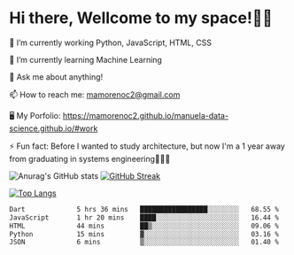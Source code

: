 # Hi there, Wellcome to my space!✌🏾

🔭 I’m currently working Python, JavaScript, HTML, CSS

🌱 I’m currently learning Machine Learning

💬 Ask me about anything!

📫 How to reach me: mamorenoc2@gmail.com

🖥️ My Porfolio: https://mamorenoc2.github.io/manuela-data-science.github.io/#work

⚡ Fun fact: Before I wanted to study architecture, but now I'm a 1 year away from graduating in systems engineering🤣🤣🤣

![Anurag's GitHub stats](https://github-readme-stats.vercel.app/api?username=mamorenoc2&theme=transparent&show_icons=true) [![GitHub Streak](https://streak-stats.demolab.com/?user=mamorenoc2&theme=tokyonight_duo)](https://git.io/streak-stats)

[![Top Langs](https://github-readme-stats.vercel.app/api/top-langs/?username=mamorenoc2&layout=compact&theme=tokyonight)](https://github.com/anuraghazra/github-readme-stats)

<!--START_SECTION:waka-->

```txt
Dart             5 hrs 36 mins   █████████████████░░░░░░░░   68.55 %
JavaScript       1 hr 20 mins    ████░░░░░░░░░░░░░░░░░░░░░   16.44 %
HTML             44 mins         ██▒░░░░░░░░░░░░░░░░░░░░░░   09.06 %
Python           15 mins         ▓░░░░░░░░░░░░░░░░░░░░░░░░   03.16 %
JSON             6 mins          ▒░░░░░░░░░░░░░░░░░░░░░░░░   01.40 %
```

<!--END_SECTION:waka-->

